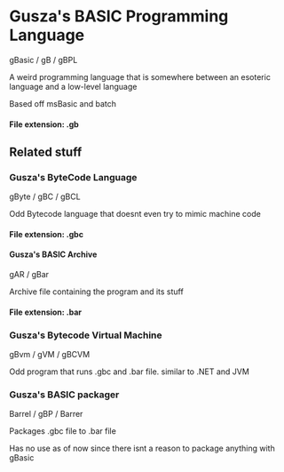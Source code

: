 # Gusza's BASIC Programming Language
gBasic / gB / gBPL

A weird programming language that is somewhere between an esoteric language and a low-level language

Based off msBasic and batch

#### File extension: .gb

## Related stuff

### Gusza's ByteCode Language
gByte / gBC / gBCL

Odd Bytecode language that doesnt even try to mimic machine code

#### File extension: .gbc

#### Gusza's BASIC Archive
gAR / gBar

Archive file containing the program and its stuff

#### File extension: .bar

### Gusza's Bytecode Virtual Machine
gBvm / gVM / gBCVM

Odd program that runs .gbc and .bar file. similar to .NET and JVM

### Gusza's BASIC packager
Barrel / gBP / Barrer

Packages .gbc file to .bar file

Has no use as of now since there isnt a reason to package anything with gBasic